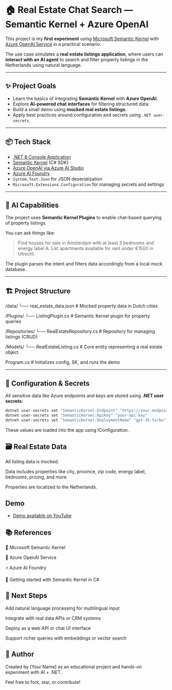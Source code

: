 # 🏠 Real Estate Chat Search — Semantic Kernel + Azure OpenAI

This project is my **first experiment** using [Microsoft Semantic Kernel](https://github.com/microsoft/semantic-kernel) with [Azure OpenAI Service](https://learn.microsoft.com/en-us/azure/ai-services/openai/) in a practical scenario.

The use case simulates a **real estate listings application**, where users can **interact with an AI agent** to search and filter property listings in the Netherlands using natural language.

---

## ✨ Project Goals

- Learn the basics of integrating **Semantic Kernel** with **Azure OpenAI**.
- Explore **AI-powered chat interfaces** for filtering structured data.
- Build a small demo using **mocked real estate listings**.
- Apply best practices around configuration and secrets using `.NET user-secrets`.

---

## 📦 Tech Stack

- [.NET 8 Console Application](https://learn.microsoft.com/en-us/dotnet/core/)
- [Semantic Kernel](https://github.com/microsoft/semantic-kernel) (C# SDK)
- [Azure OpenAI via Azure AI Studio](https://learn.microsoft.com/en-us/azure/ai-services/openai/overview)
- [Azure AI Foundry](https://aka.ms/azureaifoundry)
- `System.Text.Json` for JSON deserialization
- `Microsoft.Extensions.Configuration` for managing secrets and settings

---

## 🧠 AI Capabilities

The project uses **Semantic Kernel Plugins** to enable chat-based querying of property listings.

You can ask things like:

> Find houses for sale in Amsterdam with at least 3 bedrooms and energy label A. List apartments available for rent under €1500 in Utrecht.

The plugin parses the intent and filters data accordingly from a local mock database.

---

## 🏗️ Project Structure

/data/
└── real_estate_data.json # Mocked property data in Dutch cities

/Plugins/
└── ListingPlugin.cs # Semantic Kernel plugin for property queries

/Repositories/
└── RealEstateRepository.cs # Repository for managing listings (CRUD)

/Models/
└── RealEstateListing.cs # Core entity representing a real estate object

Program.cs # Initializes config, SK, and runs the demo

---

## 🔐 Configuration & Secrets

All sensitive data like Azure endpoints and keys are stored using **.NET user secrets**:

```bash
dotnet user-secrets set "SemanticKernel:Endpoint" "https://your-endpoint"
dotnet user-secrets set "SemanticKernel:ApiKey" "your-api-key"
dotnet user-secrets set "SemanticKernel:DeploymentName" "gpt-35-turbo"
```

These values are loaded into the app using IConfiguration.

## 🗃️ Real Estate Data

All listing data is mocked.

Data includes properties like city, province, zip code, energy label, bedrooms, pricing, and more.

Properties are localized to the Netherlands.

## Demo


- [Demo available on YouTube](https://youtu.be/tupiUTkqohs?si=1P4YtlSqBNgY2_R6)



## 📚 References

📘 Microsoft Semantic Kernel

🧠 Azure OpenAI Service

⚡ Azure AI Foundry

💬 Getting started with Semantic Kernel in C#

## 🚀 Next Steps

Add natural language processing for multilingual input

Integrate with real data APIs or CRM systems

Deploy as a web API or chat UI interface

Support richer queries with embeddings or vector search

## 👋 Author

Created by [Your Name] as an educational project and hands-on experiment with AI + .NET.

Feel free to fork, star, or contribute!
